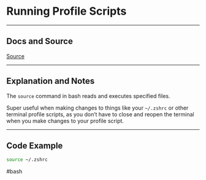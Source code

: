 # Running Profile Scripts

---
## Docs and Source
[Source](https://linuxize.com/post/bash-source-command/#:~:text=The%20source%20command%20reads%20and,Linux%20and%20UNIX%20operating%20systems)

---
## Explanation and Notes

The `source` command in bash reads and executes specified files. 

Super useful when making changes to things like your `~/.zshrc` or other terminal profile scripts, as you don’t have to close and reopen the terminal when you make changes to your profile script.

---
## Code Example

```bash
source ~/.zshrc
```


#bash 